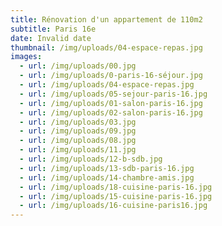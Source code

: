 ```yaml
---
title: Rénovation d'un appartement de 110m2
subtitle: Paris 16e
date: Invalid date
thumbnail: /img/uploads/04-espace-repas.jpg
images:
  - url: /img/uploads/00.jpg
  - url: /img/uploads/0-paris-16-séjour.jpg
  - url: /img/uploads/04-espace-repas.jpg
  - url: /img/uploads/05-sejour-paris-16.jpg
  - url: /img/uploads/01-salon-paris-16.jpg
  - url: /img/uploads/02-salon-paris-16.jpg
  - url: /img/uploads/03.jpg
  - url: /img/uploads/09.jpg
  - url: /img/uploads/08.jpg
  - url: /img/uploads/11.jpg
  - url: /img/uploads/12-b-sdb.jpg
  - url: /img/uploads/13-sdb-paris-16.jpg
  - url: /img/uploads/14-chambre-amis.jpg
  - url: /img/uploads/18-cuisine-paris-16.jpg
  - url: /img/uploads/15-cuisine-paris-16.jpg
  - url: /img/uploads/16-cuisine-paris16.jpg
---
```


